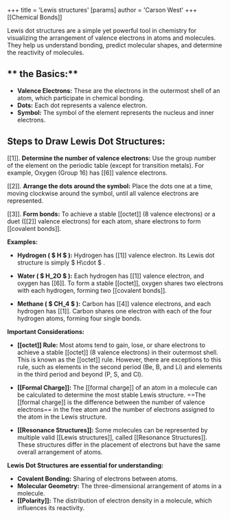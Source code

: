 +++
 title = 'Lewis structures'
[params]
	author = 'Carson West'
+++
[[Chemical Bonds]]

Lewis dot structures are a simple yet powerful tool in chemistry for visualizing the arrangement of valence electrons in atoms and molecules. They help us understand bonding, predict molecular shapes, and determine the reactivity of molecules. 

## ** the Basics:**

* **Valence Electrons:**  These are the electrons in the outermost shell of an atom, which participate in chemical bonding.
* **Dots:** Each dot represents a valence electron.
* **Symbol:** The symbol of the element represents the nucleus and inner electrons.

## **Steps to Draw Lewis Dot Structures:**

[[1]]. **Determine the number of valence electrons:** Use the group number of the element on the periodic table (except for transition metals). For example, Oxygen (Group 16) has [[6]] valence electrons.

[[2]]. **Arrange the dots around the symbol:** Place the dots one at a time, moving clockwise around the symbol, until all valence electrons are represented.  

[[3]]. **Form bonds:**  To achieve a stable [[octet]] (8 valence electrons) or a duet ([[2]] valence electrons) for each atom, share electrons to form [[covalent bonds]].  

**Examples:**

* **Hydrogen ( $ H $ ):**  Hydrogen has [[1]] valence electron. Its Lewis dot structure is simply  $ H\cdot $ .

* **Water ( $ H_2O $ ):**  Each hydrogen has [[1]] valence electron, and oxygen has [[6]].  To form a stable [[octet]], oxygen shares two electrons with each hydrogen, forming two [[covalent bonds]]. 

* **Methane ( $ CH_4 $ ):**  Carbon has [[4]] valence electrons, and each hydrogen has [[1]]. Carbon shares one electron with each of the four hydrogen atoms, forming four single bonds. 

**Important Considerations:**

* **[[octet]] Rule:** Most atoms tend to gain, lose, or share electrons to achieve a stable [[octet]] (8 valence electrons) in their outermost shell. This is known as the [[octet]] rule.  However, there are exceptions to this rule, such as elements in the second period (Be, B, and Li) and elements in the third period and beyond (P, S, and Cl). 

* **[[Formal Charge]]:** The [[formal charge]] of an atom in a molecule can be calculated to determine the most stable Lewis structure. ==The [[formal charge]] is the difference between the number of valence electrons== in the free atom and the number of electrons assigned to the atom in the Lewis structure.

* **[[Resonance Structures]]:**  Some molecules can be represented by multiple valid [[Lewis structures]], called [[Resonance Structures]]. These structures differ in the placement of electrons but have the same overall arrangement of atoms.

**Lewis Dot Structures are essential for understanding:**

* **Covalent Bonding:** Sharing of electrons between atoms.
* **Molecular Geometry:** The three-dimensional arrangement of atoms in a molecule.
* **[[Polarity]]:** The distribution of electron density in a molecule, which influences its reactivity.

